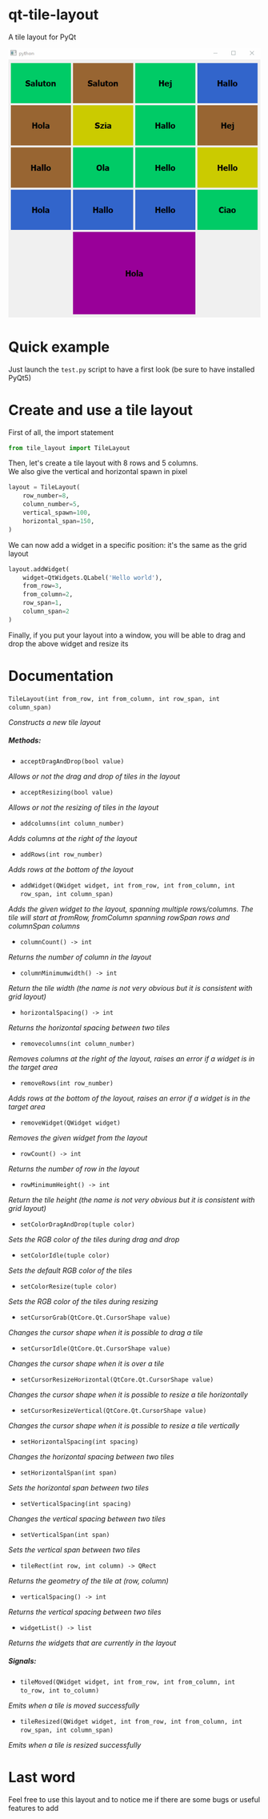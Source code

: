 # qt-tile-layout

A tile layout for PyQt

![](showoff.gif)

# Quick example

Just launch the ```test.py``` script to have a first look (be sure to have installed PyQt5)

# Create and use a tile layout

First of all, the import statement

```python
from tile_layout import TileLayout
```

Then, let's create a tile layout with 8 rows and 5 columns.  
We also give the vertical and horizontal spawn in pixel

```python
layout = TileLayout(
    row_number=8,
    column_number=5,
    vertical_spawn=100,
    horizontal_span=150,
)
```

We can now add a widget in a specific position: it's the same as the grid layout

```python
layout.addWidget(
    widget=QtWidgets.QLabel('Hello world'),
    from_row=3,
    from_column=2,
    row_span=1,
    column_span=2
)
```

Finally, if you put your layout into a window, you will be able to drag and drop the above widget and resize its  

# Documentation

```TileLayout(int from_row, int from_column, int row_span, int column_span)```

_Constructs a new tile layout_

##### Methods:

- ```acceptDragAndDrop(bool value)```

_Allows or not the drag and drop of tiles in the layout_

- ```acceptResizing(bool value)```

_Allows or not the resizing of tiles in the layout_

- ```addcolumns(int column_number)```

_Adds columns at the right of the layout_

- ```addRows(int row_number)```

_Adds rows at the bottom of the layout_

- ```addWidget(QWidget widget, int from_row, int from_column, int row_span, int column_span)```

_Adds the given widget to the layout, spanning multiple rows/columns. The tile will start at fromRow, fromColumn spanning rowSpan rows and columnSpan columns_

- ```columnCount() -> int```

_Returns the number of column in the layout_

- ```columnMinimumwidth() -> int```

_Return the tile width (the name is not very obvious but it is consistent with grid layout)_

- ```horizontalSpacing() -> int```

_Returns the horizontal spacing between two tiles_ 

- ```removecolumns(int column_number)```

_Removes columns at the right of the layout, raises an error if a widget is in the target area_

- ```removeRows(int row_number)```

_Adds rows at the bottom of the layout, raises an error if a widget is in the target area_

- ```removeWidget(QWidget widget)```

_Removes the given widget from the layout_

- ```rowCount() -> int```

_Returns the number of row in the layout_

- ```rowMinimumHeight() -> int```

_Return the tile height (the name is not very obvious but it is consistent with grid layout)_

- ```setColorDragAndDrop(tuple color)```

_Sets the RGB color of the tiles during drag and drop_

- ```setColorIdle(tuple color)```

_Sets the default RGB color of the tiles_

- ```setColorResize(tuple color)```

_Sets the RGB color of the tiles during resizing_

- ```setCursorGrab(QtCore.Qt.CursorShape value)```

_Changes the cursor shape when it is possible to drag a tile_

- ```setCursorIdle(QtCore.Qt.CursorShape value)```

_Changes the cursor shape when it is over a tile_

- ```setCursorResizeHorizontal(QtCore.Qt.CursorShape value)```

_Changes the cursor shape when it is possible to resize a tile horizontally_

- ```setCursorResizeVertical(QtCore.Qt.CursorShape value)```

_Changes the cursor shape when it is possible to resize a tile vertically_

- ```setHorizontalSpacing(int spacing)```

_Changes the horizontal spacing between two tiles_

- ```setHorizontalSpan(int span)```

_Sets the horizontal span between two tiles_ 

- ```setVerticalSpacing(int spacing)```

_Changes the vertical spacing between two tiles_

- ```setVerticalSpan(int span)```

_Sets the vertical span between two tiles_ 

- ```tileRect(int row, int column) -> QRect```

_Returns the geometry of the tile at (row, column)_ 

- ```verticalSpacing() -> int```

_Returns the vertical spacing between two tiles_

- ```widgetList() -> list```

_Returns the widgets that are currently in the layout_

##### Signals:

- ```tileMoved(QWidget widget, int from_row, int from_column, int to_row, int to_column)```

_Emits when a tile is moved successfully_

- ```tileResized(QWidget widget, int from_row, int from_column, int row_span, int column_span)```

_Emits when a tile is resized successfully_

# Last word

Feel free to use this layout and to notice me if there are some bugs or useful features to add